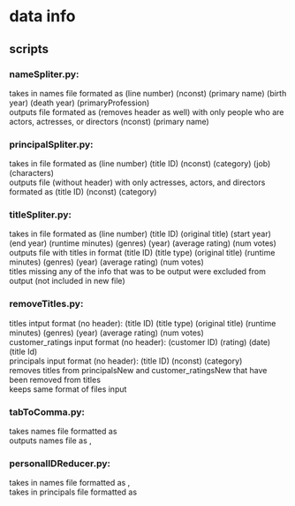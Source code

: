 # data info

## scripts

### nameSpliter.py:
<p>
    takes in names file formated as 
        (line number) (nconst) (primary name) (birth year) (death year) (primaryProfession) <br>
    outputs file formated as (removes header as well) with only people who are actors, actresses, or directors
        (nconst) (primary name)
</p>

### principalSpliter.py: 
<p>
    takes in file formated as 
        (line number) (title ID) (nconst) (category) (job) (characters) <br>
    outputs file (without header) with only actresses, actors, and directors formated as
        (title ID) (nconst) (category)
</p>

### titleSpliter.py: 
<p>
    takes in file formated as 
        (line number) (title ID) (original title) (start year) (end year) (runtime minutes) (genres) (year) (average rating) (num votes) <br>
    outputs file with titles in format
        (title ID) (title type) (original title) (runtime minutes) (genres) (year) (average rating) (num votes) <br>
        titles missing any of the info that was to be output were excluded from output (not included in new file)
</p>

### removeTitles.py:
<p>
    titles intput format (no header): (title ID) (title type) (original title) (runtime minutes) (genres) (year) (average rating) (num votes) <br>
    customer_ratings input format (no header): (customer ID) (rating) (date) (title Id) <br>
    principals input format (no header): (title ID) (nconst) (category) <br>
    removes titles from principalsNew and customer_ratingsNew that have been removed from titles <br>
    keeps same format of files input
</p>

### tabToComma.py:
<p>
    takes names file formatted as <nconst> <name> <br>
    outputs names file as <nconst>,<name>
</p>

### personalIDReducer.py:
<p>
    takes in names file formatted as <nconst>,<name> <br>
    takes in principals file formatted as <title id> <nconst> <category>
    outputs new names and principals file with only the people that occur in both files
</p>

## data files

### names.csv:
<p>
    original names file given as starter data

### namesIntermediate.csv:
<p> 
    names file without header with only actresses, actors, and directors formatted as nconst and primary name info 
</p>

### namesClean.csv:
<p> 
    names file without header with only actresses, actors, and directors formatted as nconst and primary name info + all people who are not in principals (do not have a role in any of the movies) have been removed
</p>

### principals.csv:
<p>
    original principals file given as starter data
</p>

### principalsIntermediate1.csv:
<p>
    principals file without header with only actresses, actors and directors formatted as titleID, nconst, and category info
</p>

### principalsIntermediate2.csv:
<p>
    principals file with only title ID, nconst, and category + all people who were not actors, actresses, or directors have been removed + all people who were apart of a movie that is not in titlesClean.csv have been removed
</p>

### principalsClean.csv:
<p>
    principals file with only title ID, nconst, and category + all people who were not actors, actresses, or directors have been removed + all people who were apart of a movie that is not in titlesClean.csv have been removed + all the people who are not in the names file have been removed
</p>

### titles.csv:
<p>
    original titles file given as starter data
</p>

### titlesIntermediate.csv:
<p>
    titles file with title ID, title type, orignial title, runtime minutes, genres, year, average rating and num votes without titles that are missing any of the stated output info
</p>

### customer_ratings.csv: 
<p>
    original customer ratings file given as starter code
</p>

### customer_ratingsIntermediate.csv: 
<p> 
    customer_ratings.csv without line number and file header
</p>

### customer_ratingsClean.csv:
<p>
   customer_ratings.csv without line number and file header + all people who were apart of a movie that is not in titlesClean.csv have been removed
</p>

### titlesClean.csv:
<p>
    titles file with title ID, title type, orignial title, runtime minutes, genres, year, average rating and num votes without titles that are missing any of the stated output info + any repeat titles have been removed with only the most recent kept
</p>